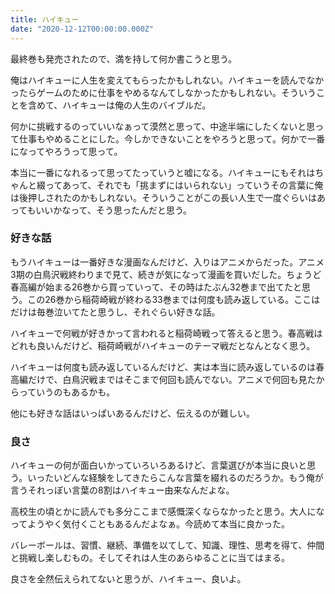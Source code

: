 ```yaml
---
title: ハイキュー
date: "2020-12-12T00:00:00.000Z"
---
```


最終巻も発売されたので、満を持して何か書こうと思う。

俺はハイキューに人生を変えてもらったかもしれない。ハイキューを読んでなかったらゲームのために仕事をやめるなんてしなかったかもしれない。そういうことを含めて、ハイキューは俺の人生のバイブルだ。

何かに挑戦するのっていいなぁって漠然と思って、中途半端にしたくないと思って仕事もやめることにした。今しかできないことをやろうと思って。何かで一番になってやろうって思って。

本当に一番になれるって思ってたっていうと嘘になる。ハイキューにもそれはちゃんと綴ってあって、それでも「挑まずにはいられない」っていうその言葉に俺は後押しされたのかもしれない。そういうことがこの長い人生で一度ぐらいはあってもいいかなって、そう思ったんだと思う。

### 好きな話

もうハイキューは一番好きな漫画なんだけど、入りはアニメからだった。アニメ3期の白鳥沢戦終わりまで見て、続きが気になって漫画を買いだした。ちょうど春高編が始まる26巻から買っていって、その時はたぶん32巻まで出てたと思う。この26巻から稲荷崎戦が終わる33巻までは何度も読み返している。ここはだけは毎巻泣いてたと思うし、それぐらい好きな話。

ハイキューで何戦が好きかって言われると稲荷崎戦って答えると思う。春高戦はどれも良いんだけど、稲荷崎戦がハイキューのテーマ戦だとなんとなく思う。

ハイキューは何度も読み返しているんだけど、実は本当に読み返しているのは春高編だけで、白鳥沢戦まではそこまで何回も読んでない。アニメで何回も見たからっていうのもあるかも。

他にも好きな話はいっぱいあるんだけど、伝えるのが難しい。

### 良さ

ハイキューの何が面白いかっていろいろあるけど、言葉選びが本当に良いと思う。いったいどんな経験をしてきたらこんな言葉を綴れるのだろうか。もう俺が言うそれっぽい言葉の8割はハイキュー由来なんだよな。

高校生の頃とかに読んでも多分ここまで感慨深くならなかったと思う。大人になってようやく気付くこともあるんだよなぁ。今読めて本当に良かった。

バレーボールは、習慣、継続、準備を以てして、知識、理性、思考を得て、仲間と挑戦し楽しむもの。そしてそれは人生のあらゆることに当てはまる。

良さを全然伝えられてないと思うが、ハイキュー、良いよ。
